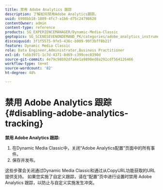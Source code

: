 ```yaml
---
title: 禁用 Adobe Analytics 跟踪
description: 了解如何禁用Adobe Analytics跟踪。
uuid: 6998bb18-1809-4fc7-a1b6-d75c24798620
contentOwner: admin
content-type: reference
products: SG_EXPERIENCEMANAGER/Dynamic-Media-Classic
geptopics: SG_SCENESEVENONDEMAND_PK/categories/adobe_analytics_instrumentation_kit
discoiquuid: 3f1f5575-9fe5-436c-b009-99f3bff0b21f
feature: Dynamic Media Classic
role: Data Engineer,Administrator,Business Practitioner
exl-id: fa5b3971-1c7d-4371-8d69-c399cec0390d
source-git-commit: 4e79c98b92dfa4e1a9890ed8a291cdf564126466
workflow-type: tm+mt
source-wordcount: '82'
ht-degree: 48%

---
```


# 禁用 Adobe Analytics 跟踪{#disabling-adobe-analytics-tracking}

**禁用 Adobe Analytics 跟踪:**

1. 在Dynamic Media Classic中，关闭“Adobe Analytics配置”页面中的所有事件。
1. 保存并发布。

这些步骤会关闭通过Dynamic Media Classic和通过从CopyURL功能获取的URL提供支持。 如果您实施了自定义跟踪，请在“配置”页中进行设置时禁用 Adobe Analytics 跟踪，以防止与自定义实施发生冲突。
